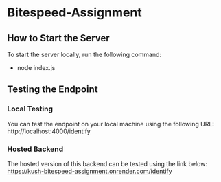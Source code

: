 # Bitespeed-Assignment

## How to Start the Server  
To start the server locally, run the following command: 
- node index.js 

## Testing the Endpoint  

### Local Testing  
You can test the endpoint on your local machine using the following URL:  
http://localhost:4000/identify

### Hosted Backend  
The hosted version of this backend can be tested using the link below:  
https://kush-bitespeed-assignment.onrender.com/identify